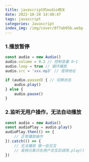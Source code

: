 ```yaml
---
title: javascript的audio相关
date: 2022-10-28 14:48:47
tags: javascript
categories: Javascript
index_img: /img/cover/0f7ab95b.webp
---
```


### 1.播放暂停
```javascript
const audio = new Audio()
audio.volume = 0.2 // 控制音量 0~1
audio.loop = true // 循环播放
audio.src = 'xxx.mp3' // 音频地址

if (audio.paused) { // 切换状态
    audio.play()
} else {
    audio.pause()
}
```

### 2.监听无用户操作，无法自动播放
```javascript
const audio = new Audio()
const audioPlay = audio.play()
audioPlay.then(() => {
    // 正常播放操作
}).catch(() => {
    // 无法播放 做一些交互
    // 音频元素只在用户交互后调用.play()
})
```

